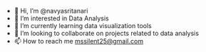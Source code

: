 - 👋 Hi, I’m @navyasritanari
- 👀 I’m interested in Data Analysis
- 🌱 I’m currently learning data visualization tools
- 💞️ I’m looking to collaborate on projects related to data analysis
- 📫 How to reach me mssilent25@gmail.com

<!---
navyasritanari/navyasritanari is a ✨ special ✨ repository because its `README.md` (this file) appears on your GitHub profile.
You can click the Preview link to take a look at your changes.
--->
